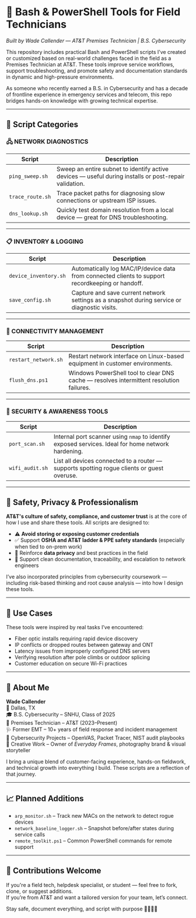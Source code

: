 # 🔧 Bash & PowerShell Tools for Field Technicians  
*Built by Wade Callender — AT&T Premises Technician | B.S. Cybersecurity*

This repository includes practical Bash and PowerShell scripts I’ve created or customized based on real-world challenges faced in the field as a Premises Technician at AT&T. These tools improve service workflows, support troubleshooting, and promote safety and documentation standards in dynamic and high-pressure environments.

As someone who recently earned a B.S. in Cybersecurity and has a decade of frontline experience in emergency services and telecom, this repo bridges hands-on knowledge with growing technical expertise.

---

## 🧰 Script Categories

### 🖧 NETWORK DIAGNOSTICS
| Script | Description |
|--------|-------------|
| `ping_sweep.sh` | Sweep an entire subnet to identify active devices — useful during installs or post-repair validation. |
| `trace_route.sh` | Trace packet paths for diagnosing slow connections or upstream ISP issues. |
| `dns_lookup.sh` | Quickly test domain resolution from a local device — great for DNS troubleshooting. |

---

### 📋 INVENTORY & LOGGING
| Script | Description |
|--------|-------------|
| `device_inventory.sh` | Automatically log MAC/IP/device data from connected clients to support recordkeeping or handoff. |
| `save_config.sh` | Capture and save current network settings as a snapshot during service or diagnostic visits. |

---

### 🔌 CONNECTIVITY MANAGEMENT
| Script | Description |
|--------|-------------|
| `restart_network.sh` | Restart network interface on Linux-based equipment in customer environments. |
| `flush_dns.ps1` | Windows PowerShell tool to clear DNS cache — resolves intermittent resolution failures. |

---

### 🔐 SECURITY & AWARENESS TOOLS
| Script | Description |
|--------|-------------|
| `port_scan.sh` | Internal port scanner using `nmap` to identify exposed services. Ideal for home network hardening. |
| `wifi_audit.sh` | List all devices connected to a router — supports spotting rogue clients or guest overuse. |

---

## 🦺 Safety, Privacy & Professionalism

**AT&T's culture of safety, compliance, and customer trust** is at the core of how I use and share these tools. All scripts are designed to:

- ⚠️ **Avoid storing or exposing customer credentials**
- ✅ Support **OSHA and AT&T ladder & PPE safety standards** (especially when tied to on-prem work)
- 🔐 Reinforce **data privacy** and best practices in the field
- 🧾 Support clean documentation, traceability, and escalation to network engineers

I’ve also incorporated principles from cybersecurity coursework — including risk-based thinking and root cause analysis — into how I design these tools.

---

## 💼 Use Cases

These tools were inspired by real tasks I’ve encountered:
- Fiber optic installs requiring rapid device discovery
- IP conflicts or dropped routes between gateway and ONT
- Latency issues from improperly configured DNS servers
- Verifying resolution after pole climbs or outdoor splicing
- Customer education on secure Wi-Fi practices

---

## 🧠 About Me

**Wade Callender**  
📍 Dallas, TX  
🎓 B.S. Cybersecurity – SNHU, Class of 2025  
💼 Premises Technician – AT&T (2023–Present)  
🩺 Former EMT – 10+ years of field response and incident management  
🧰 Cybersecurity Projects – OpenVAS, Packet Tracer, NIST audit playbooks  
📸 Creative Work – Owner of *Everyday Frames*, photography brand & visual storyteller

I bring a unique blend of customer-facing experience, hands-on fieldwork, and technical growth into everything I build. These scripts are a reflection of that journey.

---

## 📈 Planned Additions
- `arp_monitor.sh` – Track new MACs on the network to detect rogue devices
- `network_baseline_logger.sh` – Snapshot before/after states during service calls
- `remote_toolkit.ps1` – Common PowerShell commands for remote support

---

## 🤝 Contributions Welcome

If you're a field tech, helpdesk specialist, or student — feel free to fork, clone, or suggest additions.  
If you’re from AT&T and want a tailored version for your team, let’s connect.

Stay safe, document everything, and script with purpose 👷🏽‍♂️📡
